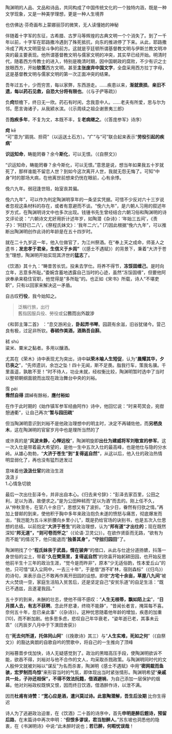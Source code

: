 
陶渊明的人品、文品和诗品，共同构成了中国传统文化的一个独特内涵，既是一种文学现象，又是一种美学理想，更是一种人生境界

也仿佛达·芬奇画布上蒙娜丽莎的微笑，无人读懂她的神秘  


伴随着十字军的东征，古希腊、古罗马等辉煌的古典文明一个个消失了。到了一千年以前，十字军在耶路撒冷遇到了殊死抵抗，向东的推进停了下来。从此，耶路撒冷成了两大文明营垒斗争的前方。这就是亨廷顿所谓基督教文明与伊斯兰教文明冲突的最主要表现。他所谓基督教文明与儒家文明的冲突，其实早已经开始。明清时代，随着西方传教士的进入，特别是晚清时期，因中国朝政的腐败，不少有识之士放眼西方，开始**钦羡**西方文明，甚至**主张废弃中国文字**，全盘采用西方拉丁字母，这是基督教文明与儒家文明的第一次正面冲突的结果。  

吾年过五十，少而穷苦，每以家弊，东西游走。……疾患以来，**渐就衰损**。**亲旧不遗，每以药石见救，自恐大分将有限也**。（《与子俨等疏》）   

负**疴**颓檐下，终日无一欣。药石有时闲，念我意中人。……老夫有所爱，思与尔为邻。愿言诲诸子，从我颍水滨。（《示周续之祖企谢景夷三郎》

吾**抱疾多年**，不复为文，本既不丰，复**老病继之**。（《答庞参军》诗序）  

**疴** kē  
“可”意为“肩挑、担荷”（以运送土石方）。“疒”与“可”联合起来表示“**劳役引起的疾病**”

**识运知命**，畴能罔眷？余今**斯化**，可以无恨。（《自祭文》）  

“识运知命，畴能罔眷？余今斯化，可以无恨。”意思是说，想当年如果我五十岁就死了，那样谁能不留恋人世？到如今这次离开人世，我就无怨无悔了。可知“中身”时的那场大病，在他离世前想来仍恍在眼前，心有余悸。  

俛六九年。弱冠逢世阻，始室丧其偏。  

俛六九年”，可以作为判定陶渊明享年的一条坚实凭据。可惜不少反对六十三岁说者忽视这条材料的存在，或者有意避而不谈。“俛六九年”，是六朝人习用的叙述年岁方式，在陶渊明诗文中也多次出现。钱锺书先生曾经结合六朝习俗和陶渊明的诗文评论说：“六朝诗文尤好用折计述年岁，如陶潜《杂诗》：‘年始三五间’，《责子》：‘阿舒已二八’，《祭程氏妹文》：‘我年二六’。” [7]因此根据“俛六九年”，可以推断出陶渊明创作此诗的年龄是在五十四岁时。

就在二十九岁这一年，他入仕做官了，为江州祭酒。在“奉上天之成命，师圣人之遗书；**发忠孝于君亲，生信义于乡闾”**（《感士不遇赋》）的背景下，秉着“大济于苍生”理想，陶渊明开始实现其济世的**猛志**了。  

《饮酒》其十九：“畴昔苦长饥，投耒去学仕。将养不得节，**冻馁固缠己**。是时向立年，志意多所耻。”委婉含蓄地透露自己当时的心迹，虽然“冻馁固缠”，但要他阿谀奉承来稳住官职，他觉得是“多所耻”的。也正如《宋书》所载，诗人“不堪吏职”，只有以回家来解决这一矛盾。  

自古叹**行役**，我今始知之。  
> 泛稱行旅，出行  
舊指因服兵役、勞役或**公務而出外跋涉**    

《和郭主簿二首》 ：“息交游闲业，**卧起弄书琴**。园蔬有余滋，旧谷犹储今。营己良有极，过足非所钦。**舂秫作美酒，酒熟吾自斟**。  

秫  shú  
粱米、粟米之黏者。多用以釀酒。

尤其在《荣木》诗中表现尤为突出，诗中**以荣木喻人生短促**，认为“**晨耀其华，夕已丧之**”，“先师遗训，余岂之坠！四十无闻，斯不足畏。脂我行车，策我名骥。千里虽遥，孰敢不至！”时不待人，功业未就，经权衡比较，陶渊明暂时选中了当时以整顿朝纲面貌而出现在政治舞台中央的刘裕。  


霈  pèi  
**霈然自得**  謂綽有餘裕，**應付裕如**   

在作于此时期的《始作镇军参军经曲阿作》诗中，他回忆说：“时来苟冥会，宛辔憩通衢”，让自己再次“**暂与园田疏**”  

但当陶渊明意识到刘裕不是他政治理想中的明主时，决定不再辅佐他，而**另栖良木**，这在陶渊明的官宦岁月中也是理所当然的了  

或许真的是“**风波未静，心惮远役**”，陶渊明旋即**出仕为建威将军刘敬宣的参军**。这一次入仕是带着最大希望的，是他一生中五次入仕的最高峰，也是他仕与隐的分水岭。从雄心勃勃，“**大济于苍生”到“复得返自然”**，从这以后，他入仕的政治热情明显弱化了，再也没有猛烈迸发过  

意味着他**汲汲仕宦**的政治生涯  
汲汲 jí  
1.心情急切貌  
  
最后一次出仕彭泽令，并非出自本心。《归去来兮辞》：“彭泽去家百里，公田之利，足以为酒，故便求之。”是为公田种秫而“足以为酒”而去的。刚上任不久，从“仲秋至冬，在官八十余日”，思想又有了波折。“及少日，眷然有归欤之情。”再加上督邮的到来，使他积于胸中多年来政治抱负未遂的愤怒与痛苦，彻底爆发而出，“我岂能为五斗米折腰向乡里小儿”，既是扔给官场的诀别书，也是五次入仕思想的总结。以前抱定“**大济于苍生**”的政治理想，认为“**邦有道”才出仕的**；现在既然深知“**邦无道”，“则可卷而怀之**”（《论语·卫灵公》）。在欲作贤臣而无路，“欲有为而不能”的情况下，他只能退而“**独善其身”，“守拙归园田**”了。  

陶渊明找了个“**程氏妹丧于武昌，情在骏奔**”的借口，从此与仕途分道扬镳，抖落一身世俗的尘土，带着“**久在樊笼里，复得返自然**”的欣喜开始躬耕田园，也开始反思他前半生十三年的政治生涯，“觉今是而昨非”，原本“少无适俗韵，性本爱丘山”的他，只可惜“误入尘网中，一去三十年”，于是借“游不旷林，宿则森标”（《归鸟》）的诗句，来表示自己不敢再作离开田园的设想。即使“**方宅十余亩，草屋八九间**”被大火焚烧一空，家庭生活陷入贫苦后，还是坚定自己“安贫乐道”的自足生活：“既已不遇兹，且遂灌我园。”  

五十岁的到来，未酬的壮志，使他不得不感叹：“**人生无根蒂，飘如陌上尘**”，“**日月掷人去，有志不获聘**。念此怀悲凄，终晓不能静”，“昔闻长者言，掩耳每不喜。奈何五十年，忽已亲此事”（《杂诗》）。这种忧思随着他年龄的增加，疾患的加重 [10]，而不断加剧。他多思多虑，悲叹自己年华衰老，“姿年逝已老，其事未云乖”（《丙辰岁八月中于下潠田舍获》）

在“**死去何所道，托体同山阿**”（《挽歌诗》其三）与“**人生实难，死如之何**”（《自祭文》）的豁达爽朗的自歌自吟的赞歌中，将自己的一生推向了顶峰

刘裕篡晋步伐加快，诗人无疑感觉到了。政治的黑暗高压手段，使陶渊明欲诉不能，欲吞不得，刘裕对与他不合作的文人，均采取杀戮政策。与陶渊明同时代的文人殷仲文就被刘裕以“谋反”为名而杀害，陶渊明《感士不遇赋》中用“**密网裁而鱼骇，宏罗制而鸟惊**”来形容当时的气氛，即体现出当时紧张情形。陶渊明希望“**亲戚共一处，子孙还相保”，不得不效法阮籍，借酒避祸**，为自己添加一层保护的烟幕。他对刘裕政权既惧又恨，因而终日饮酒，借酒醉作诗，以泄不满。


因而**杜甫有诗赞：“宽心应是酒，遣兴莫过诗。此意陶潜解，吾生后汝期**  比你生得迟  

诗人为了逃避政治迫害，在《饮酒》二十首的诗序中，首先**申明是醉后题诗，预留后路**，在末篇诗中再次申明：“**但恨多谬误，君当恕醉人**。”苏东坡也洞悉他的隐衷，在《书渊明诗》中说:“此未醉时说也；**若已醉，何暇忧误哉**！

